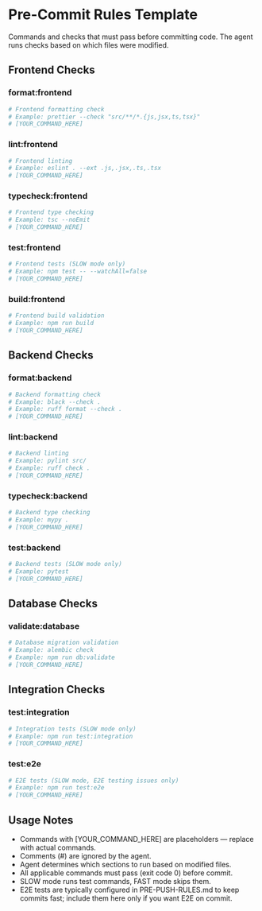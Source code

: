 # Pre-Commit Rules Template

Commands and checks that must pass before committing code.
The agent runs checks based on which files were modified.

## Frontend Checks
<!-- Only run if frontend files modified -->

### format:frontend
```bash
# Frontend formatting check
# Example: prettier --check "src/**/*.{js,jsx,ts,tsx}"
# [YOUR_COMMAND_HERE]
```

### lint:frontend
```bash
# Frontend linting
# Example: eslint . --ext .js,.jsx,.ts,.tsx
# [YOUR_COMMAND_HERE]
```

### typecheck:frontend
```bash
# Frontend type checking
# Example: tsc --noEmit
# [YOUR_COMMAND_HERE]
```

### test:frontend
```bash
# Frontend tests (SLOW mode only)
# Example: npm test -- --watchAll=false
# [YOUR_COMMAND_HERE]
```

### build:frontend
```bash
# Frontend build validation
# Example: npm run build
# [YOUR_COMMAND_HERE]
```

## Backend Checks
<!-- Only run if backend files modified -->

### format:backend
```bash
# Backend formatting check
# Example: black --check .
# Example: ruff format --check .
# [YOUR_COMMAND_HERE]
```

### lint:backend
```bash
# Backend linting
# Example: pylint src/
# Example: ruff check .
# [YOUR_COMMAND_HERE]
```

### typecheck:backend
```bash
# Backend type checking
# Example: mypy .
# [YOUR_COMMAND_HERE]
```

### test:backend
```bash
# Backend tests (SLOW mode only)
# Example: pytest
# [YOUR_COMMAND_HERE]
```

## Database Checks
<!-- Only run if database files modified -->

### validate:database
```bash
# Database migration validation
# Example: alembic check
# Example: npm run db:validate
# [YOUR_COMMAND_HERE]
```

## Integration Checks
<!-- Run for full-stack changes -->

### test:integration
```bash
# Integration tests (SLOW mode only)
# Example: npm run test:integration
# [YOUR_COMMAND_HERE]
```

### test:e2e
```bash
# E2E tests (SLOW mode, E2E testing issues only)
# Example: npm run test:e2e
# [YOUR_COMMAND_HERE]
```

## Usage Notes
- Commands with [YOUR_COMMAND_HERE] are placeholders — replace with actual commands.
- Comments (#) are ignored by the agent.
- Agent determines which sections to run based on modified files.
- All applicable commands must pass (exit code 0) before commit.
- SLOW mode runs test commands, FAST mode skips them.
- E2E tests are typically configured in PRE-PUSH-RULES.md to keep commits fast; include them here only if you want E2E on commit.
